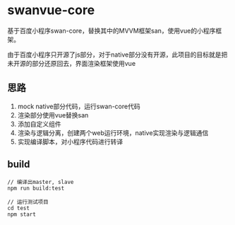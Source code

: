


# swanvue-core

基于百度小程序swan-core，替换其中的MVVM框架san，使用vue的小程序框架。

由于百度小程序只开源了js部分，对于native部分没有开源，此项目的目标就是把未开源的部分还原回去，界面渲染框架使用vue

## 思路

1. mock native部分代码，运行swan-core代码
2. 渲染部分使用vue替换san
3. 添加自定义组件
4. 渲染与逻辑分离，创建两个web运行环境，native实现渲染与逻辑通信
4. 实现编译脚本，对小程序代码进行转译

## build
```shell
// 编译出master, slave
npm run build:test

// 运行测试项目
cd test
npm start
```

